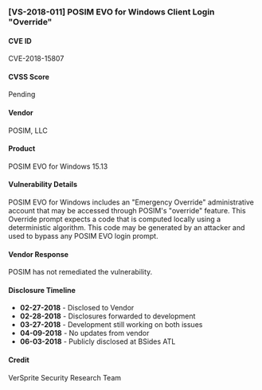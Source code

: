### [VS-2018-011] POSIM EVO for Windows Client Login "Override"

#### CVE ID
CVE-2018-15807

#### CVSS Score
Pending

#### Vendor
POSIM, LLC

#### Product
POSIM EVO for Windows 15.13

#### Vulnerability Details
POSIM EVO for Windows includes an "Emergency Override" administrative account that may be accessed through POSIM's "override" feature. This Override prompt expects a code that is computed locally using a deterministic algorithm. This code may be generated by an attacker and used to bypass any POSIM EVO login prompt.

#### Vendor Response
POSIM has not remediated the vulnerability.

#### Disclosure Timeline

* **02-27-2018** - Disclosed to Vendor
* **02-28-2018** - Disclosures forwarded to development
* **03-27-2018** - Development still working on both issues
* **04-09-2018** - No updates from vendor
* **06-03-2018** - Publicly disclosed at BSides ATL


#### Credit
VerSprite Security Research Team
